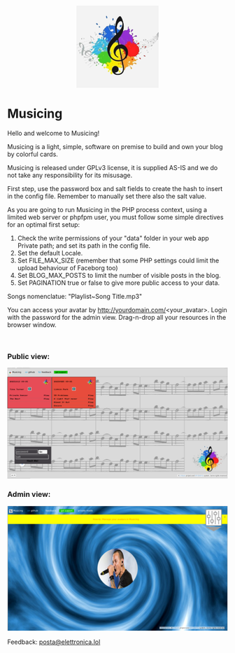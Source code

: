 <p align="center">
    <a href="https://p.uzzle.eu">
        <img src="/Public/res/AFlogo.png" width="188" title="Puzzleu" alt="Puzzleu">
    </a>
</p>

# Musicing

Hello and welcome to Musicing!<br>
	  
Musicing is a light, simple, software on premise to build and own your blog by colorful cards.<br>
	   
Musicing is released under GPLv3 license, it is supplied AS-IS and we do not take any responsibility for its misusage.<br>
	   
First step, use the password box and salt fields to create the hash to insert in the config file. Remember to manually set there also the salt value.<br>
	   
As you are going to run Musicing in the PHP process context, using a limited web server or phpfpm user, you must follow some simple directives for an optimal first setup:<br>

<ol>
<li>Check the write permissions of your "data" folder in your web app Private path; and set its path in the config file.</li>
<li>Set the default Locale.</li>
<li>Set FILE_MAX_SIZE (remember that some PHP settings could limit the upload behaviour of Faceborg too)</li>
<li>Set BLOG_MAX_POSTS to limit the number of visible posts in the blog.</li>
<li>Set PAGINATION true or false to give more public access to your data.</li>
</ol> 

Songs nomenclatue: "Playlist~Song Title.mp3"

You can access your avatar by http://yourdomain.com/<your_avatar>. Login with the password for the admin view. Drag-n-drop all your resources in the browser window.<br>

<br>

### Public view:

![Musicing in action #1](/Public/res/screenshot1.png)<br>

### Admin view:

![Musicing in action #2](/Public/res/screenshot2.png)<br>

Feedback: <a href="mailto:posta@elettronica.lol" style="color:#e6d236;">posta@elettronica.lol</a>

